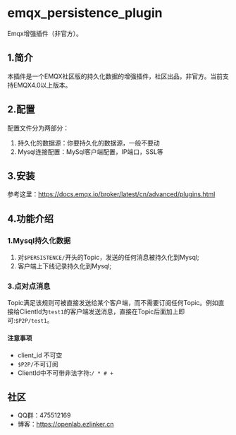 # emqx_persistence_plugin
Emqx增强插件（非官方）。
## 1.简介
本插件是一个EMQX社区版的持久化数据的增强插件，社区出品，非官方。当前支持EMQX4.0以上版本。
## 2.配置
配置文件分为两部分：
1. 持久化的数据源：你要持久化的数据源，一般不要动
2. Mysql连接配置：MySql客户端配置，IP端口，SSL等
## 3.安装
参考这里：https://docs.emqx.io/broker/latest/cn/advanced/plugins.html
## 4.功能介绍
### 1.Mysql持久化数据
1. 对`$PERSISTENCE/`开头的Topic，发送的任何消息被持久化到Mysql;
2. 客户端上下线记录持久化到Mysql;

### 3.点对点消息
Topic满足该规则可被直接发送给某个客户端，而不需要订阅任何Topic。例如直接给ClientId为`test1`的客户端发送消息，直接在Topic后面加上即可:`$P2P/test1`。

#### 注意事项
- client_id 不可空
- `$P2P/`不可订阅
- ClientId中不可带非法字符:`/ * # +`

## 社区
- QQ群：475512169
- 博客：https://openlab.ezlinker.cn